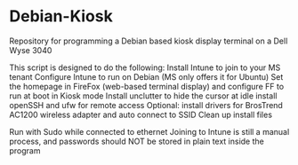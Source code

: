 # Debian-Kiosk
Repository for programming a Debian based kiosk display terminal on a Dell Wyse 3040

This script is designed to do the following:
Install Intune to join to your MS tenant
Configure Intune to run on Debian (MS only offers it for Ubuntu)
Set the homepage in FireFox (web-based terminal display) and configure FF to run at boot in Kiosk mode
Install unclutter to hide the cursor at idle
install openSSH and ufw for remote access
Optional: install drivers for BrosTrend AC1200 wireless adapter and auto connect to SSID
Clean up install files

Run with Sudo while connected to ethernet
Joining to Intune is still a manual process, and passwords should NOT be stored in plain text inside the program
